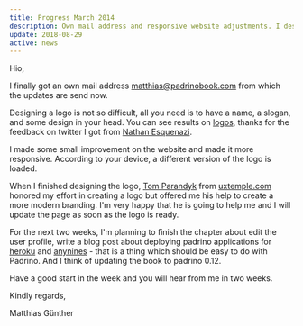 ```yaml
---
title: Progress March 2014
description: Own mail address and responsive website adjustments. I designed a first logo. Plans to finish the edit profile section and write a chapter how to deploy to heroku.
update: 2018-08-29
active: news
---
```


Hio,

I finally got an own mail address <matthias@padrinobook.com> from which the updates are send now.


Designing a logo is not so difficult, all you need is to have a name, a slogan, and some design in your head. You can see
results on [logos](https://padrinobook.com/logos.html), thanks for the feedback on twitter I got from [Nathan Esquenazi](https://twitter.com/nesquena/statuses/438551498956349440).


I made some small improvement on the website and made it more responsive. According to your device, a different version of the logo is loaded.


When I finished designing the logo, [Tom Parandyk](https://twitter.com/tomparandyk) from [uxtemple.com](http://www.uxtemple.com/) honored my effort in creating a logo but offered me his help to create a more modern branding. I'm very happy that he is going to help me and I will update the page as soon as the logo is ready.


For the next two weeks, I'm planning to finish the chapter about edit the user profile, write a blog post about deploying padrino applications for [heroku](https://www.heroku.com/) and [anynines](http://www.anynines.com/) - that is a thing which should be easy to do with Padrino. And I think of updating the book to padrino 0.12.


Have a good start in the week and you will hear from me in two weeks.

Kindly regards,

Matthias Günther
